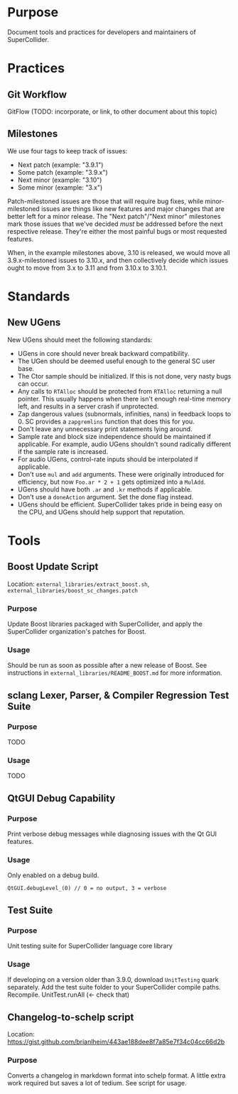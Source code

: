 Purpose
=======

Document tools and practices for developers and maintainers of SuperCollider.

Practices
=========

Git Workflow
------------

GitFlow (TODO: incorporate, or link, to other document about this topic)

Milestones
----------

We use four tags to keep track of issues:

- Next patch (example: "3.9.1")
- Some patch (example: "3.9.x")
- Next minor (example: "3.10")
- Some minor (example: "3.x")

Patch-milestoned issues are those that will require bug fixes, while minor-milestoned issues are things like
new features and major changes that are better left for a minor release. The "Next patch"/"Next minor"
milestones mark those issues that we've decided _must_ be addressed before the next respective release. They're
either the most painful bugs or most requested features.

When, in the example milestones above, 3.10 is released, we would move all 3.9.x-milestoned issues to 3.10.x,
and then collectively decide which issues ought to move from 3.x to 3.11 and from 3.10.x to 3.10.1.

Standards
=========

New UGens
---------

New UGens should meet the following standards:

- UGens in core should never break backward compatibility.
- The UGen should be deemed useful enough to the general SC user base.
- The Ctor sample should be initialized. If this is not done, very nasty bugs can occur.
- Any calls to `RTAlloc` should be protected from `RTAlloc` returning a null pointer. This usually happens when there isn't enough real-time memory left, and results in a server crash if unprotected.
- Zap dangerous values (subnormals, infinities, nans) in feedback loops to 0. SC provides a `zapgremlins` function that does this for you.
- Don't leave any unnecessary print statements lying around.
- Sample rate and block size independence should be maintained if applicable. For example, audio UGens shouldn't sound radically different if the sample rate is increased.
- For audio UGens, control-rate inputs should be interpolated if applicable.
- Don't use `mul` and `add` arguments. These were originally introduced for efficiency, but now `Foo.ar * 2 + 1` gets optimized into a `MulAdd`.
- UGens should have both `.ar` and `.kr` methods if applicable.
- Don't use a `doneAction` argument. Set the done flag instead.
- UGens should be efficient. SuperCollider takes pride in being easy on the CPU, and UGens should help support that reputation.

Tools
=====

Boost Update Script
-------------------

Location: `external_libraries/extract_boost.sh`, `external_libraries/boost_sc_changes.patch`

### Purpose

Update Boost libraries packaged with SuperCollider, and apply the SuperCollider organization's patches for Boost.

### Usage

Should be run as soon as possible after a new release of Boost. See instructions in `external_libraries/README_BOOST.md` for more information.

sclang Lexer, Parser, & Compiler Regression Test Suite
------------------------------------------------------

### Purpose

TODO

### Usage

TODO

QtGUI Debug Capability
----------------------

### Purpose

Print verbose debug messages while diagnosing issues with the Qt GUI features.

### Usage

Only enabled on a debug build.

```sclang
QtGUI.debugLevel_(0) // 0 = no output, 3 = verbose
```

Test Suite
----------

### Purpose

Unit testing suite for SuperCollider language core library

### Usage

If developing on a version older than 3.9.0, download `UnitTesting` quark separately. Add the test suite folder to your SuperCollider compile paths. Recompile. UnitTest.runAll (<- check that)

Changelog-to-schelp script
--------------------------

Location: https://gist.github.com/brianlheim/443ae188dee8f7a85e7f34c04cc66d2b

### Purpose

Converts a changelog in markdown format into schelp format. A little extra work required but saves a lot of tedium. See script for usage.

